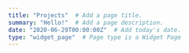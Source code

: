 ```yaml
---
title: "Projects"  # Add a page title.
summary: "Hello!"  # Add a page description.
date: "2020-06-29T00:00:00Z"  # Add today's date.
type: "widget_page"  # Page type is a Widget Page
---
```

